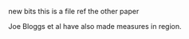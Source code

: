 

new bits 	this is  a file 
ref the other paper


Joe Bloggs et al have also made measures in region.
